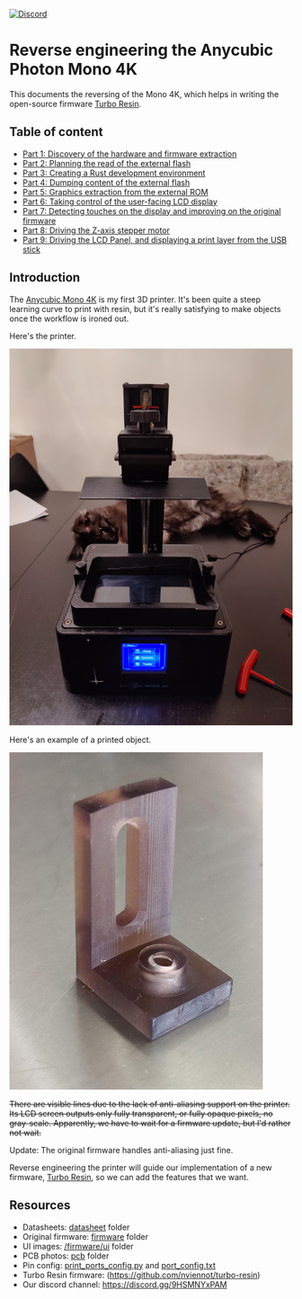 [![Discord](https://img.shields.io/discord/940395991016828980?label=Discord&logo=discord&logoColor=white)](https://discord.gg/9HSMNYxPAM)

Reverse engineering the Anycubic Photon Mono 4K
===============================================

This documents the reversing of the Mono 4K, which helps in writing the
open-source firmware [Turbo Resin](https://github.com/nviennot/turbo-resin).

## Table of content

* [Part 1: Discovery of the hardware and firmware extraction](/writeup/part1/README.md)
* [Part 2: Planning the read of the external flash](/writeup/part2/README.md)
* [Part 3: Creating a Rust development environment](/writeup/part3/README.md)
* [Part 4: Dumping content of the external flash](/writeup/part4/README.md)
* [Part 5: Graphics extraction from the external ROM](/writeup/part5/README.md)
* [Part 6: Taking control of the user-facing LCD display](/writeup/part6/README.md)
* [Part 7: Detecting touches on the display and improving on the original firmware](/writeup/part7/README.md)
* [Part 8: Driving the Z-axis stepper motor](/writeup/part8/README.md)
* [Part 9: Driving the LCD Panel, and displaying a print layer from the USB stick](/writeup/part9/README.md)

## Introduction

The [Anycubic Mono 4K](https://www.anycubic.com/collections/3d-printers/products/photon-mono-4k)
is my first 3D printer. It's been quite a steep learning curve to print with
resin, but it's really satisfying to make objects once the workflow is ironed
out.

Here's the printer.

![Anycubic Mono 4K](/writeup/part1/printer.jpg)

Here's an example of a printed object.

![Printed Bracket](/writeup/part1/bracket_print.jpg)

~~There are visible lines due to the lack of anti-aliasing support on the printer.
Its LCD screen outputs only fully transparent, or fully opaque pixels, no gray-scale.
Apparently, we have to wait for a firmware update, but I'd rather not wait.~~

Update: The original firmware handles anti-aliasing just fine.

Reverse engineering the printer will guide our implementation of a new firmware,
[Turbo Resin](https://github.com/nviennot/turbo-resin), so we can add the
features that we want.

## Resources

* Datasheets: [datasheet](/datasheet) folder
* Original firmware: [firmware](/firmware) folder
* UI images: [/firmware/ui](/firmware/ui) folder
* PCB photos: [pcb](/pcb) folder
* Pin config: [print_ports_config.py](/firmware/print_ports_config.py) and [port_config.txt](/firmware/port_config.txt)
* Turbo Resin firmware: (https://github.com/nviennot/turbo-resin)
* Our discord channel: https://discord.gg/9HSMNYxPAM

